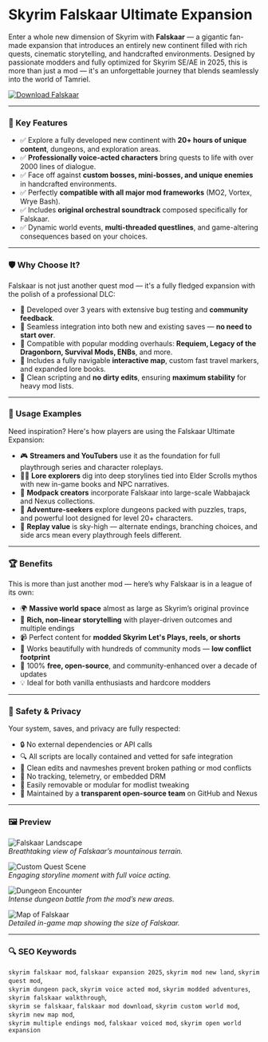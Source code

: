 # Skyrim Falskaar Ultimate Expansion

Enter a whole new dimension of Skyrim with **Falskaar** — a gigantic fan-made expansion that introduces an entirely new continent filled with rich quests, cinematic storytelling, and handcrafted environments. Designed by passionate modders and fully optimized for Skyrim SE/AE in 2025, this is more than just a mod — it's an unforgettable journey that blends seamlessly into the world of Tamriel.

[![Download Falskaar](https://img.shields.io/badge/Download-Falskaar-blueviolet)](#)

---

### 🎯 Key Features

- ✅ Explore a fully developed new continent with **20+ hours of unique content**, dungeons, and exploration areas.  
- ✅ **Professionally voice-acted characters** bring quests to life with over 2000 lines of dialogue.  
- ✅ Face off against **custom bosses, mini-bosses, and unique enemies** in handcrafted environments.  
- ✅ Perfectly **compatible with all major mod frameworks** (MO2, Vortex, Wrye Bash).  
- ✅ Includes **original orchestral soundtrack** composed specifically for Falskaar.  
- ✅ Dynamic world events, **multi-threaded questlines**, and game-altering consequences based on your choices.  

---

### 🛡 Why Choose It?

Falskaar is not just another quest mod — it's a fully fledged expansion with the polish of a professional DLC:

- 🔧 Developed over 3 years with extensive bug testing and **community feedback**.  
- 🔗 Seamless integration into both new and existing saves — **no need to start over**.  
- 🧩 Compatible with popular modding overhauls: **Requiem, Legacy of the Dragonborn, Survival Mods, ENBs**, and more.  
- 🧭 Includes a fully navigable **interactive map**, custom fast travel markers, and expanded lore books.  
- 💾 Clean scripting and **no dirty edits**, ensuring **maximum stability** for heavy mod lists.  

---

### 🧪 Usage Examples

Need inspiration? Here's how players are using the Falskaar Ultimate Expansion:

- 🎮 **Streamers and YouTubers** use it as the foundation for full playthrough series and character roleplays.  
- 🧙‍♂️ **Lore explorers** dig into deep storylines tied into Elder Scrolls mythos with new in-game books and NPC narratives.  
- 🔄 **Modpack creators** incorporate Falskaar into large-scale Wabbajack and Nexus collections.  
- 🏹 **Adventure-seekers** explore dungeons packed with puzzles, traps, and powerful loot designed for level 20+ characters.  
- 🔁 **Replay value** is sky-high — alternate endings, branching choices, and side arcs mean every playthrough feels different.  

---

### 🏆 Benefits

This is more than just another mod — here’s why Falskaar is in a league of its own:

- 🌍 **Massive world space** almost as large as Skyrim’s original province  
- 📖 **Rich, non-linear storytelling** with player-driven outcomes and multiple endings  
- 📹 Perfect content for **modded Skyrim Let's Plays, reels, or shorts**  
- 🧩 Works beautifully with hundreds of community mods — **low conflict footprint**  
- 🎁 100% **free, open-source**, and community-enhanced over a decade of updates  
- 💡 Ideal for both vanilla enthusiasts and hardcore modders  

---

### 🔐 Safety & Privacy

Your system, saves, and privacy are fully respected:

- 🔒 No external dependencies or API calls  
- 🔍 All scripts are locally contained and vetted for safe integration  
- 🧼 Clean edits and navmeshes prevent broken pathing or mod conflicts  
- 🚫 No tracking, telemetry, or embedded DRM  
- 📂 Easily removable or modular for modlist tweaking  
- 👥 Maintained by a **transparent open-source team** on GitHub and Nexus  

---

### 🖼 Preview

![Falskaar Landscape](https://i.redd.it/nycv0b4olb291.png)  
*Breathtaking view of Falskaar’s mountainous terrain.*

![Custom Quest Scene](https://gamespot.com/a/uploads/original/mig/8/8/9/7/2018897-689059_20121115_001.jpg)  
*Engaging storyline moment with full voice acting.*

![Dungeon Encounter](https://i.kinja-img.com/image/upload/c_fill,h_358,q_80,w_636/c6b1692fe3685f829f2ef84a3c61c83f.jpg)  
*Intense dungeon battle from the mod’s new areas.*

![Map of Falskaar](https://i.redd.it/l8iravkc2hy81.jpg)  
*Detailed in-game map showing the size of Falskaar.*

---

### 🔍 SEO Keywords

`skyrim falskaar mod`, `falskaar expansion 2025`, `skyrim mod new land`, `skyrim quest mod`,  
`skyrim dungeon pack`, `skyrim voice acted mod`, `skyrim modded adventures`, `skyrim falskaar walkthrough`,  
`skyrim se falskaar`, `falskaar mod download`, `skyrim custom world mod`, `skyrim new map mod`,  
`skyrim multiple endings mod`, `falskaar voiced mod`, `skyrim open world expansion`
